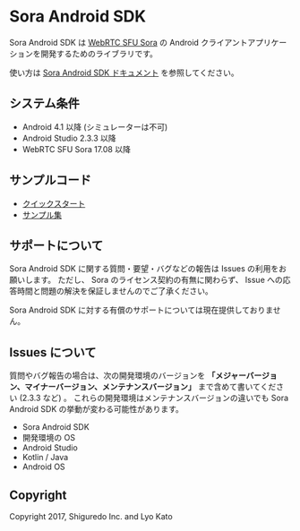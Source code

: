 # Sora Android SDK

Sora Android SDK は [WebRTC SFU Sora](https://sora.shiguredo.jp) の Android クライアントアプリケーションを開発するためのライブラリです。

使い方は [Sora Android SDK ドキュメント](https://sora.shiguredo.jp/android-sdk-doc/) を参照してください。

## システム条件

- Android 4.1 以降 (シミュレーターは不可)
- Android Studio 2.3.3 以降
- WebRTC SFU Sora 17.08 以降

## サンプルコード

- [クイックスタート](https://github.com/shiguredo/sora-android-sdk-quickstart)
- [サンプル集](https://github.com/shiguredo/sora-android-sdk-samples)

## サポートについて

Sora Android SDK に関する質問・要望・バグなどの報告は Issues の利用をお願いします。
ただし、 Sora のライセンス契約の有無に関わらず、 Issue への応答時間と問題の解決を保証しませんのでご了承ください。

Sora Android SDK に対する有償のサポートについては現在提供しておりません。

## Issues について

質問やバグ報告の場合は、次の開発環境のバージョンを **「メジャーバージョン、マイナーバージョン、メンテナンスバージョン」** まで含めて書いてください (2.3.3 など) 。
これらの開発環境はメンテナンスバージョンの違いでも Sora Android SDK の挙動が変わる可能性があります。

- Sora Android SDK
- 開発環境の OS
- Android Studio
- Kotlin / Java
- Android OS

## Copyright

Copyright 2017, Shiguredo Inc. and Lyo Kato
